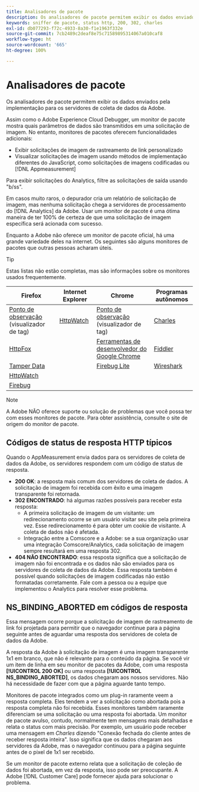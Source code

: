 ```yaml
---
title: Analisadores de pacote
description: Os analisadores de pacote permitem exibir os dados enviados pela implementação para os servidores de coleta de dados da Adobe.
keywords: sniffer de pacote, status http, 200, 302, charles
exl-id: db077293-f72c-4933-8a30-f1e1963f332e
source-git-commit: 7cb2489c2deaf8e75c71589895314067a010caf8
workflow-type: ht
source-wordcount: '665'
ht-degree: 100%

---
```


# Analisadores de pacote

Os analisadores de pacote permitem exibir os dados enviados pela implementação para os servidores de coleta de dados da Adobe.

Assim como o Adobe Experience Cloud Debugger, um monitor de pacote mostra quais parâmetros de dados são transmitidos em uma solicitação de imagem. No entanto, monitores de pacotes oferecem funcionalidades adicionais:

* Exibir solicitações de imagem de rastreamento de link personalizado
* Visualizar solicitações de imagem usando métodos de implementação diferentes do JavaScript, como solicitações de imagens codificadas ou [!DNL Appmeasurement]

Para exibir solicitações do Analytics, filtre as solicitações de saída usando &quot;b/ss&quot;.

Em casos muito raros, o depurador cria um relatório de solicitação de imagem, mas nenhuma solicitação chega a servidores de processamento do [!DNL Analytics] da Adobe. Usar um monitor de pacote é uma ótima maneira de ter 100% de certeza de que uma solicitação de imagem específica será acionada com sucesso.

Enquanto a Adobe não oferece um monitor de pacote oficial, há uma grande variedade deles na internet. Os seguintes são alguns monitores de pacotes que outras pessoas acharam úteis.

>[!TIP]
>
>Estas listas não estão completas, mas são informações sobre os monitores usados frequentemente.

| Firefox | Internet Explorer | Chrome | Programas autônomos |
|---|---|---|---|
| [Ponto de observação](https://www.observepoint.com/product#plugin) (visualizador de tag) | [HttpWatch](https://www.httpwatch.com/) | [Ponto de observação](https://www.observepoint.com/product#plugin) (visualizador de tag) | [Charles](https://www.charlesproxy.com/) |
| [HttpFox](https://addons.thunderbird.net/en-us/firefox/addon/httpfox/) |  | [Ferramentas de desenvolvedor do Google Chrome](https://code.google.com/chrome/devtools/docs/overview.html) | [Fiddler](https://www.fiddler2.com/fiddler2/) |
| [Tamper Data](https://addons.mozilla.org/pt-BR/firefox/addon/tamper-data-for-ff-quantum/) |  | [Firebug Lite](https://chrome.google.com/webstore/detail/firebug-lite-for-google-c/ehemiojjcpldeipjhjkepfdaohajpbdo) | [Wireshark](https://www.wireshark.org/) |
| [HttpWatch](https://www.httpwatch.com/) |  |  |  |
| [Firebug](https://getfirebug.com/) |  |  |  |

>[!NOTE]
>
>A Adobe NÃO oferece suporte ou solução de problemas que você possa ter com esses monitores de pacote. Para obter assistência, consulte o site de origem do monitor de pacote.

## Códigos de status de resposta HTTP típicos

Quando o AppMeasurement envia dados para os servidores de coleta de dados da Adobe, os servidores respondem com um código de status de resposta.

* **200 OK**: a resposta mais comum dos servidores de coleta de dados. A solicitação de imagem foi recebida com êxito e uma imagem transparente foi retornada.
* **302 ENCONTRADO**: há algumas razões possíveis para receber esta resposta:
   * A primeira solicitação de imagem de um visitante: um redirecionamento ocorre se um usuário visitar seu site pela primeira vez. Esse redirecionamento é para obter um cookie de visitante. A coleta de dados não é afetada.
   * Integração entre a Comscore e a Adobe: se a sua organização usar uma integração Comscore/Analytics, cada solicitação de imagem sempre resultará em uma resposta 302.
* **404 NÃO ENCONTRADO**: essa resposta significa que a solicitação de imagem não foi encontrada e os dados não são enviados para os servidores de coleta de dados da Adobe. Essa resposta também é possível quando solicitações de imagem codificadas não estão formatadas corretamente. Fale com a pessoa ou a equipe que implementou o Analytics para resolver esse problema.

## NS_BINDING_ABORTED em códigos de resposta

Essa mensagem ocorre porque a solicitação de imagem de rastreamento de link foi projetada para permitir que o navegador continue para a página seguinte antes de aguardar uma resposta dos servidores de coleta de dados da Adobe.

A resposta da Adobe à solicitação de imagem é uma imagem transparente 1x1 em branco, que não é relevante para o conteúdo da página. Se você vir um item de linha em seu monitor de pacotes da Adobe, com uma resposta **[!UICONTROL 200 OK]** ou uma resposta **[!UICONTROL NS_BINDING_ABORTED]**, os dados chegaram aos nossos servidores. Não há necessidade de fazer com que a página aguarde tanto tempo.

Monitores de pacote integrados como um plug-in raramente veem a resposta completa. Eles tendem a ver a solicitação como abortada pois a resposta completa não foi recebida. Esses monitores também raramente diferenciam se uma solicitação ou uma resposta foi abortada. Um monitor de pacote avulso, contudo, normalmente tem mensagens mais detalhadas e relata o status com mais precisão. Por exemplo, um usuário pode receber uma mensagem em *Charles* dizendo &quot;Conexão fechada do cliente antes de receber resposta inteira&quot;. Isso significa que os dados chegaram aos servidores da Adobe, mas o navegador continuou para a página seguinte antes de o pixel de 1x1 ser recebido.

Se um monitor de pacote externo relata que a solicitação de coleção de dados foi abortada, em vez da resposta, isso pode ser preocupante. A Adobe [!DNL Customer Care] pode fornecer ajuda para solucionar o problema.
